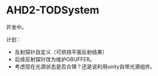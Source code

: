 # AHD2-TODSystem

开发中。

计划：

* 反射探针自定义（可烘焙平面反射结果）
* 后续反射探针改为维护GBUFFER。
* 考虑现在光源状态是否合理？还是说利用unity自带光源组件。